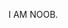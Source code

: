 I AM NOOB.

<!---
d4llan/d4llan is a ✨ special ✨ repository because its `README.md` (this file) appears on your GitHub profile.
You can click the Preview link to take a look at your changes.
--->
